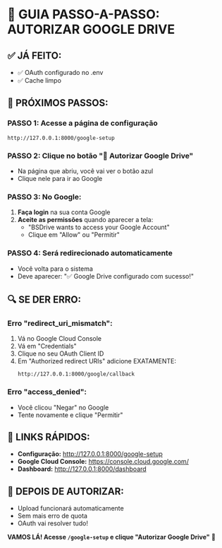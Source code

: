 # 🎯 GUIA PASSO-A-PASSO: AUTORIZAR GOOGLE DRIVE

## ✅ **JÁ FEITO:**
- ✅ OAuth configurado no .env
- ✅ Cache limpo

## 🚀 **PRÓXIMOS PASSOS:**

### **PASSO 1: Acesse a página de configuração**
```
http://127.0.0.1:8000/google-setup
```

### **PASSO 2: Clique no botão "🔐 Autorizar Google Drive"**
- Na página que abriu, você vai ver o botão azul
- Clique nele para ir ao Google

### **PASSO 3: No Google:**
1. **Faça login** na sua conta Google
2. **Aceite as permissões** quando aparecer a tela:
   - "BSDrive wants to access your Google Account"
   - Clique em "Allow" ou "Permitir"

### **PASSO 4: Será redirecionado automaticamente**
- Você volta para o sistema
- Deve aparecer: "✅ Google Drive configurado com sucesso!"

## 🔍 **SE DER ERRO:**

### **Erro "redirect_uri_mismatch":**
1. Vá no Google Cloud Console
2. Vá em "Credentials" 
3. Clique no seu OAuth Client ID
4. Em "Authorized redirect URIs" adicione EXATAMENTE:
   ```
   http://127.0.0.1:8000/google/callback
   ```

### **Erro "access_denied":**
- Você clicou "Negar" no Google
- Tente novamente e clique "Permitir"

## 🎯 **LINKS RÁPIDOS:**
- **Configuração:** http://127.0.0.1:8000/google-setup
- **Google Cloud Console:** https://console.cloud.google.com/
- **Dashboard:** http://127.0.0.1:8000/dashboard

## 🎊 **DEPOIS DE AUTORIZAR:**
- Upload funcionará automaticamente
- Sem mais erro de quota
- OAuth vai resolver tudo!

**VAMOS LÁ! Acesse `/google-setup` e clique "Autorizar Google Drive"** 🚀
